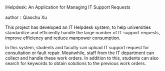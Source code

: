 iHelpdesk: An Application for Managing IT Support Requests

author：Qiaochu Xu

This project has developed an IT Helpdesk system, to help universities standardize and efficiently handle the large number of IT support requests, improve efficiency and reduce manpower consumption. 

In this system, students and faculty can upload IT support request for consultation or fault repair. Meanwhile, staff from the IT department can collect and handle these work orders. In addition to this, students can also search for keywords to obtain solutions to the previous work orders.
